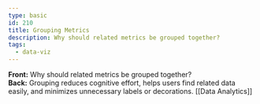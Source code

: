 ```yaml
---
type: basic
id: 210
title: Grouping Metrics
description: Why should related metrics be grouped together?
tags:
  - data-viz
---
```

**Front:** Why should related metrics be grouped together?  
**Back:** Grouping reduces cognitive effort, helps users find related data easily, and minimizes unnecessary labels or decorations.
[[Data Analytics]]